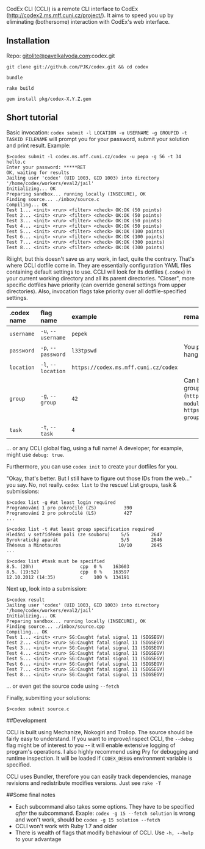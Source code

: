 CodEx CLI (CCLI) is a remote CLI interface to CodEx (http://codex2.ms.mff.cuni.cz/project/). It aims to speed you up by eliminating (bothersome) interaction with CodEx's web interface.

## Installation

Repo: gitolite@pavelkalvoda.com:codex.git

`git clone git://github.com/PJK/codex.git && cd codex`

`bundle`

`rake build`

`gem install pkg/codex-X.Y.Z.gem`

## Short tutorial

Basic invocation: `codex submit -l LOCATION -u USERNAME -g GROUPID -t TASKID FILENAME` will prompt you for your password, submit your solution and print result.
Example: 

```
$>codex submit -l codex.ms.mff.cuni.cz/codex -u pepa -g 56 -t 34 hello.c
Enter your password: *****RET
OK, waiting for results
Jailing user 'codex' (UID 1003, GID 1003) into directory '/home/codex/workers/eval2/jail'
Initializing... OK
Preparing sandbox... running locally (INSECURE), OK
Finding source... ./inbox/source.c
Compiling... OK
Test 1... <init> <run> <filter> <check> OK:OK (50 points)
Test 2... <init> <run> <filter> <check> OK:OK (50 points)
Test 3... <init> <run> <filter> <check> OK:OK (50 points)
Test 4... <init> <run> <filter> <check> OK:OK (50 points)
Test 5... <init> <run> <filter> <check> OK:OK (100 points)
Test 6... <init> <run> <filter> <check> OK:OK (100 points)
Test 7... <init> <run> <filter> <check> OK:OK (300 points)
Test 8... <init> <run> <filter> <check> OK:OK (300 points)
``` 

Riiight, but this doesn't save us any work, in fact, quite the contrary. That's where CCLI dotfile come in. They are essentially configuration YAML files containing default settings to use. CCLI will look for its dotfiles (`.codex`) in your current working directory and all its parent directories. "Closer", more specific dotfiles have priority (can override general settings from upper directories). Also, invocation flags take priority over all dotfile-specified settings.

| .codex name | flag name | example | remarks |
|:---|:---|:---|:---|
|`username`|`-u`, `--username`| `pepek` ||
|`password`| `-p`, `--password` | `l33tpswd`| You probably don't want your password hanging in your shell's history... |
|`location`| `-l`, `--location` | `https://codex.ms.mff.cuni.cz/codex` ||
|`group`| `-g`, `--group` | `42` | Can be determined from links in your groups overview scren (`https://codex.ms.mff.cuni.cz/codex/?module=groups`, `https://codex.ms.mff.cuni.cz/codex/?groupId=390&module=groups%2Ftasks`)|
|`task`|`-t`, `--task`| `4` ||
... or any CCLI global flag, using a full name! A developer, for example, might use `debug: true`.

Furthermore, you can use `codex init` to create your dotfiles for you.

"Okay, that's better. But I still have to figure out those IDs from the web..." you say. No, not really. `codex list` to the rescue! List groups, task & submissions:
```
$>codex list -g #at least login required                  
Programování 1 pro pokročilé (ZS)          390
Programování 2 pro pokročilé (LS)          427
...

```

```
$>codex list -t #at least group specification required
Hledání v setříděném poli (ze souboru)    5/5        2647
Byrokratický aparát                       5/5        2646
Théseus a Minotauros                     10/10       2645
...
```

```
$>codex list #task must be specified
8.5. (20h)                 cpp  0 %    163603                                         
8.5. (19:52)               cpp  0 %    163597                                         
12.10.2012 (14:35)         c    100 %  134191
```

Next up, look into a submission:

```
$>codex result
Jailing user 'codex' (UID 1003, GID 1003) into directory '/home/codex/workers/eval2/jail'
Initializing... OK
Preparing sandbox... running locally (INSECURE), OK
Finding source... ./inbox/source.cpp
Compiling... OK
Test 1... <init> <run> SG:Caught fatal signal 11 (SIGSEGV)
Test 2... <init> <run> SG:Caught fatal signal 11 (SIGSEGV)
Test 3... <init> <run> SG:Caught fatal signal 11 (SIGSEGV)
Test 4... <init> <run> SG:Caught fatal signal 11 (SIGSEGV)
Test 5... <init> <run> SG:Caught fatal signal 11 (SIGSEGV)
Test 6... <init> <run> SG:Caught fatal signal 11 (SIGSEGV)
Test 7... <init> <run> SG:Caught fatal signal 11 (SIGSEGV)
Test 8... <init> <run> SG:Caught fatal signal 11 (SIGSEGV)
```

... or even get the source code using `--fetch`

Finally, submitting your solutions:
```
$>codex submit source.c
``` 

##Development

CCLI is built using Mechanize, Nokogiri and Trollop. The source should be fairly easy to understand. If you want to improve/inspect CCLI, the `--debug` flag might be of interest to you -- it will enable extensive logging of program's operations. I also highly recommend using Pry for debugging and runtime inspection. It will be loaded if `CODEX_DEBUG` environment variable is specified.

CCLI uses Bundler, therefore you can easily track dependencies, manage revisions and redistribute modifies versions. Just see `rake -T`


##Some final notes

- Each subcommand also takes some options. They have to be specified *after* the subcommand. Exaple: `codex -g 15 --fetch solution` is wrong and won't work, should be `codex -g 15 solution --fetch` 
- CCLI won't work with Ruby 1.7 and older
- There is wealth of flags that modify behaviour of CCLI. Use `-h, --help` to your advantage
